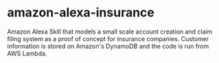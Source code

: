 # amazon-alexa-insurance
Amazon Alexa Skill that models a small scale account creation and claim filing system as a proof of concept for insurance companies. Customer information is stored on Amazon's DynamoDB and the code is run from AWS Lambda. 
